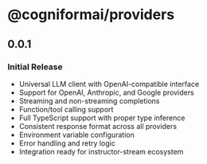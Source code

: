 # @cogniformai/providers

## 0.0.1

### Initial Release

- Universal LLM client with OpenAI-compatible interface
- Support for OpenAI, Anthropic, and Google providers
- Streaming and non-streaming completions
- Function/tool calling support
- Full TypeScript support with proper type inference
- Consistent response format across all providers
- Environment variable configuration
- Error handling and retry logic
- Integration ready for instructor-stream ecosystem
